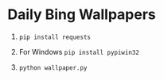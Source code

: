 # Daily Bing Wallpapers


1. `pip install requests`


2. For Windows
`pip install pypiwin32`


3. `python wallpaper.py`
